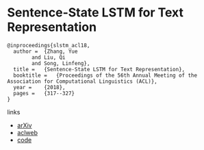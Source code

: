 # Sentence-State LSTM for Text Representation

```
@inproceedings{slstm_acl18,
  author = 	{Zhang, Yue
		and Liu, Qi
		and Song, Linfeng},
  title = 	{Sentence-State LSTM for Text Representation},
  booktitle = 	{Proceedings of the 56th Annual Meeting of the Association for Computational Linguistics (ACL)},
  year = 	{2018},
  pages = 	{317--327}
}
```

links
- [arXiv](https://arxiv.org/abs/1805.02474)
- [aclweb](https://www.aclweb.org/anthology/P18-1030/)
- [code](https://github.com/leuchine/S-LSTM)
